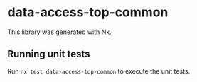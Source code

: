 # data-access-top-common

This library was generated with [Nx](https://nx.dev).

## Running unit tests

Run `nx test data-access-top-common` to execute the unit tests.
